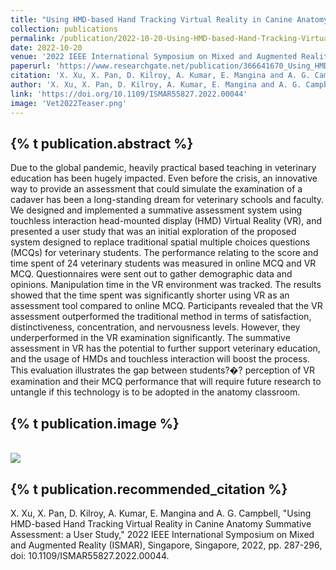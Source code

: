 ```yaml
---
title: "Using HMD-based Hand Tracking Virtual Reality in Canine Anatomy Summative Assessment: a User Study"
collection: publications
permalink: /publication/2022-10-20-Using-HMD-based-Hand-Tracking-Virtual-Reality-in-Canine-Anatomy-Summative-Assessment-a-User-Study
date: 2022-10-20
venue: '2022 IEEE International Symposium on Mixed and Augmented Reality (ISMAR)'
paperurl: 'https://www.researchgate.net/publication/366641670_Using_HMD-based_Hand_Tracking_Virtual_Reality_in_Canine_Anatomy_Summative_Assessment_a_User_Study'
citation: 'X. Xu, X. Pan, D. Kilroy, A. Kumar, E. Mangina and A. G. Campbell, &quot;Using HMD-based Hand Tracking Virtual Reality in Canine Anatomy Summative Assessment: a User Study,&quot; 2022 IEEE International Symposium on Mixed and Augmented Reality (ISMAR), Singapore, Singapore, 2022, pp. 287-296, doi: 10.1109/ISMAR55827.2022.00044.'
author: 'X. Xu, X. Pan, D. Kilroy, A. Kumar, E. Mangina and A. G. Campbell'
link: 'https://doi.org/10.1109/ISMAR55827.2022.00044'
image: 'Vet2022Teaser.png'
---
```

{% t publication.abstract %} 
------ 
Due to the global pandemic, heavily practical based teaching in veterinary education has been hugely impacted. Even before the crisis, an innovative way to provide an assessment that could simulate the examination of a cadaver has been a long-standing dream for veterinary schools and faculty. We designed and implemented a summative assessment system using touchless interaction head-mounted display (HMD) Virtual Reality (VR), and presented a user study that was an initial exploration of the proposed system designed to replace traditional spatial multiple choices questions (MCQs) for veterinary students. The performance relating to the score and time spent of 24 veterinary students was measured in online MCQ and VR MCQ. Questionnaires were sent out to gather demographic data and opinions. Manipulation time in the VR environment was tracked. The results showed that the time spent was significantly shorter using VR as an assessment tool compared to online MCQ. Participants revealed that the VR assessment outperformed the traditional method in terms of satisfaction, distinctiveness, concentration, and nervousness levels. However, they underperformed in the VR examination significantly. The summative assessment in VR has the potential to further support veterinary education, and the usage of HMDs and touchless interaction will boost the process. This evaluation illustrates the gap between students?�? perception of VR examination and their MCQ performance that will require future research to untangle if this technology is to be adopted in the anatomy classroom.

{% t publication.image %} 
------
 <br/><img src='/images/Vet2022Teaser.png'>

{% t publication.recommended_citation %} 
------ 
X. Xu, X. Pan, D. Kilroy, A. Kumar, E. Mangina and A. G. Campbell, "Using HMD-based Hand Tracking Virtual Reality in Canine Anatomy Summative Assessment: a User Study," 2022 IEEE International Symposium on Mixed and Augmented Reality (ISMAR), Singapore, Singapore, 2022, pp. 287-296, doi: 10.1109/ISMAR55827.2022.00044.
